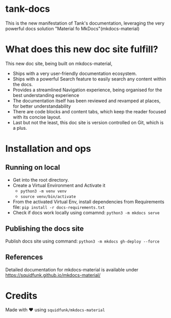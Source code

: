 # tank-docs
This is the new manifestation of Tank's documentation, leveraging the very powerful docs solution "Material fo MkDocs"(mkdocs-material)

# What does this new doc site fulfill?

This new doc site, being built on mkdocs-material,

* Ships with a very user-friendly documentation ecosystem. 
* Ships with a  powerful Search feature to easily search any content within the docs.
* Provides a streamlined Navigation experience, being organised for the best understanding experience
* The documentation itself has been reviewed and revamped at places, for better understandability
* There are code blocks and content tabs, which keep the reader focused with its concise layout.
* Last but not the least, this doc site is version controlled on Git, which is a plus.

# Installation and ops
## Running on local 
* Get into the root directory. 
* Create a Virtual Environment and Activate it 
    * `python3 -m venv venv` 
    * `source venv/bin/activate`
* From the activated Virtual Env, install dependencies from Requirements file:  `pip install -r docs-requirements.txt`
* Check if docs work locally using comamnd: `python3 -m mkdocs serve`

## Publishing the docs site
Publish docs site using command: `python3 -m mkdocs gh-deploy --force`

## References
Detailed documentation for mkdocs-material is available under https://squidfunk.github.io/mkdocs-material/

# Credits
Made with ❤️ using `squidfunk/mkdocs-material`